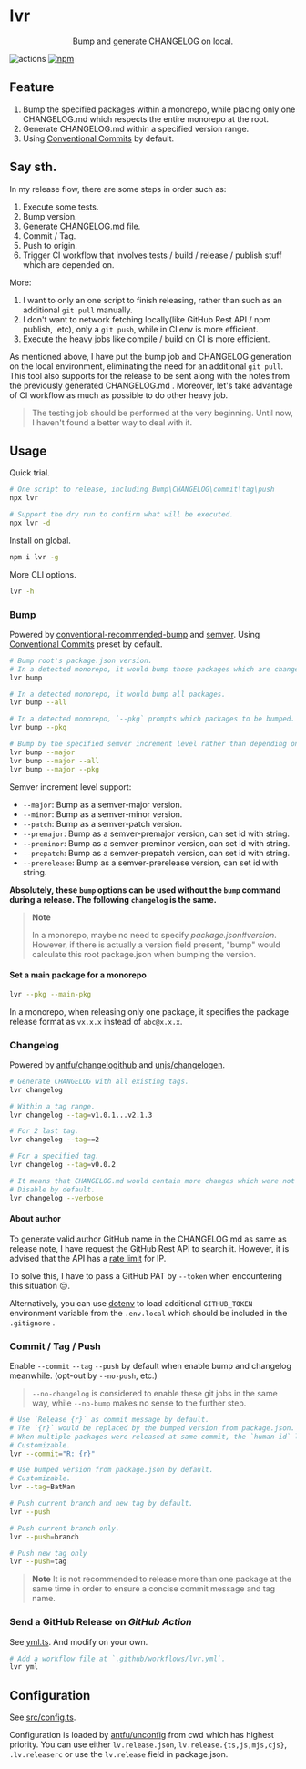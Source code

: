 # lvr

<p align=center>Bump and generate CHANGELOG on local.</p>

![actions](https://github.com/lvjiaxuan/release/actions/workflows/ci.yml/badge.svg)
[![npm](https://img.shields.io/npm/v/lvr)](https://www.npmjs.com/package/lvr)

## Feature

1. Bump the specified packages within a monorepo, while placing only one CHANGELOG.md which respects the entire monorepo at the root.
2. Generate CHANGELOG.md within a specified version range.
3. Using [Conventional Commits](https://www.conventionalcommits.org/en/v1.0.0/) by default.

## Say sth.

In my release flow, there are some steps in order such as:
1. Execute some tests.
2. Bump version.
3. Generate CHANGELOG.md file.
4. Commit / Tag.
5. Push to origin.
6. Trigger CI workflow that involves tests / build / release / publish stuff which are depended on.

More:
1. I want to only an one script to finish releasing, rather than such as an additional `git pull` manually.
2. I don't want to network fetching locally(like GitHub Rest API / npm publish, .etc), only a `git push`, while in CI env is more efficient.
3. Execute the heavy jobs like compile / build on CI is more efficient.

As mentioned above, I have put the bump job and CHANGELOG generation on the local environment, eliminating the need for an additional `git pull`. This tool also supports for the release to be sent along with the notes from the previously generated CHANGELOG.md . Moreover, let's take advantage of CI workflow as much as possible to do other heavy job.

> The testing job should be performed at the very beginning. Until now, I haven't found a better way to deal with it.

## Usage

Quick trial.
```sh
# One script to release, including Bump\CHANGELOG\commit\tag\push
npx lvr

# Support the dry run to confirm what will be executed.
npx lvr -d
```

Install on global.
```sh
npm i lvr -g
```

More CLI options.
```sh
lvr -h
```

### Bump

Powered by [conventional-recommended-bump](https://github.com/conventional-changelog/conventional-changelog/tree/master/packages/conventional-recommended-bump) and [semver](https://github.com/npm/node-semver). Using [Conventional Commits](https://www.conventionalcommits.org/en/v1.0.0/) preset by default.


```sh
# Bump root's package.json version.
# In a detected monorepo, it would bump those packages which are changed.
lvr bump

# In a detected monorepo, it would bump all packages.
lvr bump --all

# In a detected monorepo, `--pkg` prompts which packages to be bumped.
lvr bump --pkg

# Bump by the specified semver increment level rather than depending on conventional-recommended-bump.
lvr bump --major
lvr bump --major --all
lvr bump --major --pkg
```
Semver increment level support:
- `--major`: Bump as a semver-major version.
- `--minor`: Bump as a semver-minor version.
- `--patch`: Bump as a semver-patch version.
- `--premajor`: Bump as a semver-premajor version, can set id with string.
- `--preminor`: Bump as a semver-preminor version, can set id with string.
- `--prepatch`: Bump as a semver-prepatch version, can set id with string.
- `--prerelease`: Bump as a semver-prerelease version, can set id with string.

**Absolutely, these `bump` options can be used without the `bump` command during a release. The following `changelog` is the same.**

> **Note**
> 
> In a monorepo, maybe no need to specify *package.json#version*. However, if there is actually a version field present, "bump" would calculate this root package.json when bumping the version.

#### Set a main package for a monorepo

```sh
lvr --pkg --main-pkg
```

In a monorepo, when releasing only one package, it specifies the package release format as `vx.x.x` instead of `abc@x.x.x`.

### Changelog

Powered by [antfu/changelogithub](https://github.com/antfu/changelogithub) and [unjs/changelogen](https://github.com/unjs/changelogen).

```sh
# Generate CHANGELOG with all existing tags.
lvr changelog

# Within a tag range.
lvr changelog --tag=v1.0.1...v2.1.3

# For 2 last tag.
lvr changelog --tag==2

# For a specified tag.
lvr changelog --tag=v0.0.2

# It means that CHANGELOG.md would contain more changes which were not be parsed by conventional commits.
# Disable by default.
lvr changelog --verbose
```

#### About author

To generate valid author GitHub name in the CHANGELOG.md as same as release note, I have request the GitHub Rest API to search it. However, it is advised that the API has a [rate limit](https://docs.github.com/rest/overview/resources-in-the-rest-api#rate-limiting) for IP.

To solve this, I have to pass a GitHub PAT by `--token` when encountering this situation 😔.

Alternatively, you can use [dotenv](https://github.com/motdotla/dotenv) to load additional `GITHUB_TOKEN` environment variable from the `.env.local` which should be included in the `.gitignore` .

### Commit / Tag / Push

Enable `--commit` `--tag` `--push` by default when enable bump and changelog meanwhile. (opt-out by `--no-push`, etc.)

> `--no-changelog` is considered to enable these git jobs in the same way, while `--no-bump` makes no sense to the further step.

```sh
# Use `Release {r}` as commit message by default.
# The `{r}` would be replaced by the bumped version from package.json.
# When multiple packages were released at same commit, the `human-id` library is used to generate words that serve as commit message and tag name.
# Customizable.
lvr --commit="R: {r}"

# Use bumped version from package.json by default.
# Customizable.
lvr --tag=BatMan

# Push current branch and new tag by default.
lvr --push

# Push current branch only.
lvr --push=branch

# Push new tag only
lvr --push=tag
```

> **Note**
> It is not recommended to release more than one package at the same time in order to ensure a concise commit message and tag name.

### Send a GitHub Release on *GitHub Action*

See [yml.ts](./src/command/yml.ts). And modify on your own.

```sh
# Add a workflow file at `.github/workflows/lvr.yml`.
lvr yml
```

## Configuration

See [src/config.ts](./src/config.ts).

Configuration is loaded by [antfu/unconfig](https://github.com/antfu/unconfig) from cwd which has highest priority. You can use either `lv.release.json`, `lv.release.{ts,js,mjs,cjs}`, `.lv.releaserc` or use the `lv.release` field in package.json.
